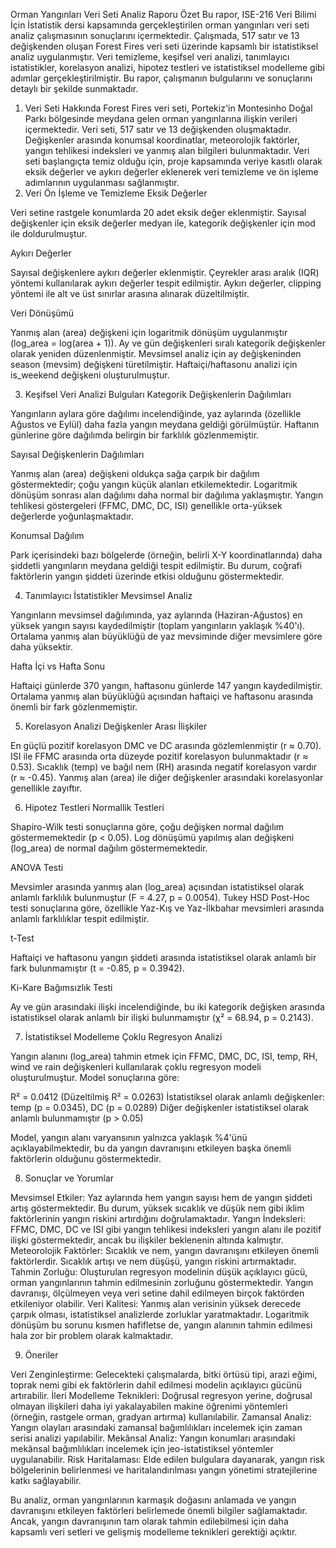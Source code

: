 Orman Yangınları Veri Seti Analiz Raporu
Özet
Bu rapor, ISE-216 Veri Bilimi İçin İstatistik dersi kapsamında gerçekleştirilen orman yangınları veri seti analiz çalışmasının sonuçlarını içermektedir. Çalışmada, 517 satır ve 13 değişkenden oluşan Forest Fires veri seti üzerinde kapsamlı bir istatistiksel analiz uygulanmıştır. Veri temizleme, keşifsel veri analizi, tanımlayıcı istatistikler, korelasyon analizi, hipotez testleri ve istatistiksel modelleme gibi adımlar gerçekleştirilmiştir. Bu rapor, çalışmanın bulgularını ve sonuçlarını detaylı bir şekilde sunmaktadır.
1. Veri Seti Hakkında
Forest Fires veri seti, Portekiz'in Montesinho Doğal Parkı bölgesinde meydana gelen orman yangınlarına ilişkin verileri içermektedir. Veri seti, 517 satır ve 13 değişkenden oluşmaktadır. Değişkenler arasında konumsal koordinatlar, meteorolojik faktörler, yangın tehlikesi indeksleri ve yanmış alan bilgileri bulunmaktadır.
Veri seti başlangıçta temiz olduğu için, proje kapsamında veriye kasıtlı olarak eksik değerler ve aykırı değerler eklenerek veri temizleme ve ön işleme adımlarının uygulanması sağlanmıştır.
2. Veri Ön İşleme ve Temizleme
Eksik Değerler

Veri setine rastgele konumlarda 20 adet eksik değer eklenmiştir.
Sayısal değişkenler için eksik değerler medyan ile, kategorik değişkenler için mod ile doldurulmuştur.

Aykırı Değerler

Sayısal değişkenlere aykırı değerler eklenmiştir.
Çeyrekler arası aralık (IQR) yöntemi kullanılarak aykırı değerler tespit edilmiştir.
Aykırı değerler, clipping yöntemi ile alt ve üst sınırlar arasına alınarak düzeltilmiştir.

Veri Dönüşümü

Yanmış alan (area) değişkeni için logaritmik dönüşüm uygulanmıştır (log_area = log(area + 1)).
Ay ve gün değişkenleri sıralı kategorik değişkenler olarak yeniden düzenlenmiştir.
Mevsimsel analiz için ay değişkeninden season (mevsim) değişkeni türetilmiştir.
Haftaiçi/haftasonu analizi için is_weekend değişkeni oluşturulmuştur.

3. Keşifsel Veri Analizi Bulguları
Kategorik Değişkenlerin Dağılımları

Yangınların aylara göre dağılımı incelendiğinde, yaz aylarında (özellikle Ağustos ve Eylül) daha fazla yangın meydana geldiği görülmüştür.
Haftanın günlerine göre dağılımda belirgin bir farklılık gözlenmemiştir.

Sayısal Değişkenlerin Dağılımları

Yanmış alan (area) değişkeni oldukça sağa çarpık bir dağılım göstermektedir; çoğu yangın küçük alanları etkilemektedir.
Logaritmik dönüşüm sonrası alan dağılımı daha normal bir dağılıma yaklaşmıştır.
Yangın tehlikesi göstergeleri (FFMC, DMC, DC, ISI) genellikle orta-yüksek değerlerde yoğunlaşmaktadır.

Konumsal Dağılım

Park içerisindeki bazı bölgelerde (örneğin, belirli X-Y koordinatlarında) daha şiddetli yangınların meydana geldiği tespit edilmiştir.
Bu durum, coğrafi faktörlerin yangın şiddeti üzerinde etkisi olduğunu göstermektedir.

4. Tanımlayıcı İstatistikler
Mevsimsel Analiz

Yangınların mevsimsel dağılımında, yaz aylarında (Haziran-Ağustos) en yüksek yangın sayısı kaydedilmiştir (toplam yangınların yaklaşık %40'ı).
Ortalama yanmış alan büyüklüğü de yaz mevsiminde diğer mevsimlere göre daha yüksektir.

Hafta İçi vs Hafta Sonu

Haftaiçi günlerde 370 yangın, haftasonu günlerde 147 yangın kaydedilmiştir.
Ortalama yanmış alan büyüklüğü açısından haftaiçi ve haftasonu arasında önemli bir fark gözlenmemiştir.

5. Korelasyon Analizi
Değişkenler Arası İlişkiler

En güçlü pozitif korelasyon DMC ve DC arasında gözlemlenmiştir (r ≈ 0.70).
ISI ile FFMC arasında orta düzeyde pozitif korelasyon bulunmaktadır (r ≈ 0.53).
Sıcaklık (temp) ve bağıl nem (RH) arasında negatif korelasyon vardır (r ≈ -0.45).
Yanmış alan (area) ile diğer değişkenler arasındaki korelasyonlar genellikle zayıftır.

6. Hipotez Testleri
Normallik Testleri

Shapiro-Wilk testi sonuçlarına göre, çoğu değişken normal dağılım göstermemektedir (p < 0.05).
Log dönüşümü yapılmış alan değişkeni (log_area) de normal dağılım göstermemektedir.

ANOVA Testi

Mevsimler arasında yanmış alan (log_area) açısından istatistiksel olarak anlamlı farklılık bulunmuştur (F = 4.27, p = 0.0054).
Tukey HSD Post-Hoc testi sonuçlarına göre, özellikle Yaz-Kış ve Yaz-İlkbahar mevsimleri arasında anlamlı farklılıklar tespit edilmiştir.

t-Test

Haftaiçi ve haftasonu yangın şiddeti arasında istatistiksel olarak anlamlı bir fark bulunmamıştır (t = -0.85, p = 0.3942).

Ki-Kare Bağımsızlık Testi

Ay ve gün arasındaki ilişki incelendiğinde, bu iki kategorik değişken arasında istatistiksel olarak anlamlı bir ilişki bulunmamıştır (χ² = 68.94, p = 0.2143).

7. İstatistiksel Modelleme
Çoklu Regresyon Analizi

Yangın alanını (log_area) tahmin etmek için FFMC, DMC, DC, ISI, temp, RH, wind ve rain değişkenleri kullanılarak çoklu regresyon modeli oluşturulmuştur.
Model sonuçlarına göre:

R² = 0.0412 (Düzeltilmiş R² = 0.0263)
İstatistiksel olarak anlamlı değişkenler: temp (p = 0.0345), DC (p = 0.0289)
Diğer değişkenler istatistiksel olarak anlamlı bulunmamıştır (p > 0.05)


Model, yangın alanı varyansının yalnızca yaklaşık %4'ünü açıklayabilmektedir, bu da yangın davranışını etkileyen başka önemli faktörlerin olduğunu göstermektedir.

8. Sonuçlar ve Yorumlar

Mevsimsel Etkiler: Yaz aylarında hem yangın sayısı hem de yangın şiddeti artış göstermektedir. Bu durum, yüksek sıcaklık ve düşük nem gibi iklim faktörlerinin yangın riskini artırdığını doğrulamaktadır.
Yangın İndeksleri: FFMC, DMC, DC ve ISI gibi yangın tehlikesi indeksleri yangın alanı ile pozitif ilişki göstermektedir, ancak bu ilişkiler beklenenin altında kalmıştır.
Meteorolojik Faktörler: Sıcaklık ve nem, yangın davranışını etkileyen önemli faktörlerdir. Sıcaklık artışı ve nem düşüşü, yangın riskini artırmaktadır.
Tahmin Zorluğu: Oluşturulan regresyon modelinin düşük açıklayıcı gücü, orman yangınlarının tahmin edilmesinin zorluğunu göstermektedir. Yangın davranışı, ölçülmeyen veya veri setine dahil edilmeyen birçok faktörden etkileniyor olabilir.
Veri Kalitesi: Yanmış alan verisinin yüksek derecede çarpık olması, istatistiksel analizlerde zorluklar yaratmaktadır. Logaritmik dönüşüm bu sorunu kısmen hafifletse de, yangın alanının tahmin edilmesi hala zor bir problem olarak kalmaktadır.

9. Öneriler

Veri Zenginleştirme: Gelecekteki çalışmalarda, bitki örtüsü tipi, arazi eğimi, toprak nemi gibi ek faktörlerin dahil edilmesi modelin açıklayıcı gücünü artırabilir.
İleri Modelleme Teknikleri: Doğrusal regresyon yerine, doğrusal olmayan ilişkileri daha iyi yakalayabilen makine öğrenimi yöntemleri (örneğin, rastgele orman, gradyan artırma) kullanılabilir.
Zamansal Analiz: Yangın olayları arasındaki zamansal bağımlılıkları incelemek için zaman serisi analizi yapılabilir.
Mekânsal Analiz: Yangın konumları arasındaki mekânsal bağımlılıkları incelemek için jeo-istatistiksel yöntemler uygulanabilir.
Risk Haritalaması: Elde edilen bulgulara dayanarak, yangın risk bölgelerinin belirlenmesi ve haritalandırılması yangın yönetimi stratejilerine katkı sağlayabilir.

Bu analiz, orman yangınlarının karmaşık doğasını anlamada ve yangın davranışını etkileyen faktörleri belirlemede önemli bilgiler sağlamaktadır. Ancak, yangın davranışının tam olarak tahmin edilebilmesi için daha kapsamlı veri setleri ve gelişmiş modelleme teknikleri gerektiği açıktır.